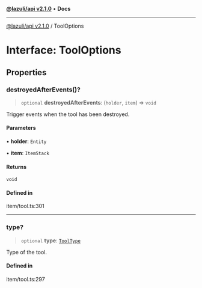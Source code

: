 [**@lazuli/api v2.1.0**](../README.md) • **Docs**

***

[@lazuli/api v2.1.0](../globals.md) / ToolOptions

# Interface: ToolOptions

## Properties

### destroyedAfterEvents()?

> `optional` **destroyedAfterEvents**: (`holder`, `item`) => `void`

Trigger events when the tool has been destroyed.

#### Parameters

• **holder**: `Entity`

• **item**: `ItemStack`

#### Returns

`void`

#### Defined in

item/tool.ts:301

***

### type?

> `optional` **type**: [`ToolType`](../type-aliases/ToolType.md)

Type of the tool.

#### Defined in

item/tool.ts:297
